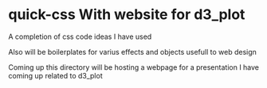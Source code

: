 # quick-css                         With website for d3_plot

A completion of css code ideas I have used

Also will be boilerplates for varius effects and objects usefull to web design

Coming up this directory will be hosting a webpage for a presentation I have coming up related to d3_plot
